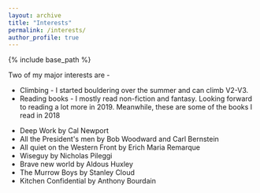 ```yaml
---
layout: archive
title: "Interests"
permalink: /interests/
author_profile: true
---
```


{% include base_path %}

Two of my major interests are - 
* Climbing - I started bouldering over the summer and can climb V2-V3.
* Reading books - I mostly read non-fiction and fantasy. Looking forward to reading a lot more in 2019. Meanwhile, these are some of the books I read in 2018 
- Deep Work by Cal Newport
- All the President's men by Bob Woodward and Carl Bernstein
- All quiet on the Western Front by Erich Maria Remarque
- Wiseguy by Nicholas Pileggi
- Brave new world by Aldous Huxley
- The Murrow Boys by Stanley Cloud
- Kitchen Confidential by Anthony Bourdain